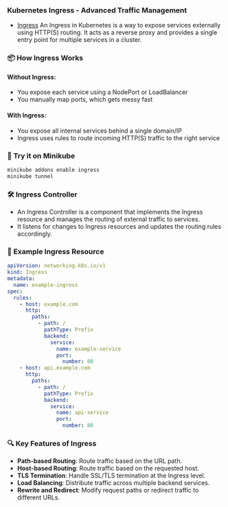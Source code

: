 ### Kubernetes Ingress - Advanced Traffic Management

- [Ingress](https://kubernetes.io/docs/concepts/services-networking/ingress/) An Ingress in Kubernetes is a way to expose services externally using HTTP(S) routing. It acts as a reverse proxy and provides a single entry point for multiple services in a cluster.

### 📦 How Ingress Works

#### Without Ingress:

- You expose each service using a NodePort or LoadBalancer
- You manually map ports, which gets messy fast

#### With Ingress:

- You expose all internal services behind a single domain/IP
- Ingress uses rules to route incoming HTTP(S) traffic to the right service

### 🧪 Try it on Minikube

```bash
minikube addons enable ingress
minikube tunnel
```

### 🛠️ Ingress Controller

- An Ingress Controller is a component that implements the Ingress resource and manages the routing of external traffic to services.
- It listens for changes to Ingress resources and updates the routing rules accordingly.

### 📝 Example Ingress Resource

```yaml
apiVersion: networking.k8s.io/v1
kind: Ingress
metadata:
  name: example-ingress
spec:
  rules:
    - host: example.com
      http:
        paths:
          - path: /
            pathType: Prefix
            backend:
              service:
                name: example-service
                port:
                  number: 80
    - host: api.example.com
      http:
        paths:
          - path: /
            pathType: Prefix
            backend:
              service:
                name: api-service
                port:
                  number: 80
```

### 🔍 Key Features of Ingress

- **Path-based Routing**: Route traffic based on the URL path.
- **Host-based Routing**: Route traffic based on the requested host.
- **TLS Termination**: Handle SSL/TLS termination at the Ingress level.
- **Load Balancing**: Distribute traffic across multiple backend services.
- **Rewrite and Redirect**: Modify request paths or redirect traffic to different URLs.
